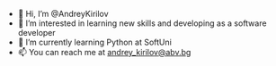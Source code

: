 - 👋 Hi, I’m @AndreyKirilov
- 👀 I’m interested in learning new skills and developing as a software developer
- 🌱 I’m currently learning Python at SoftUni
- 📫 You can reach me at andrey_kirilov@abv.bg

<!---
AndreyKirilov/AndreyKirilov is a ✨ special ✨ repository because its `README.md` (this file) appears on your GitHub profile.
You can click the Preview link to take a look at your changes.
--->

